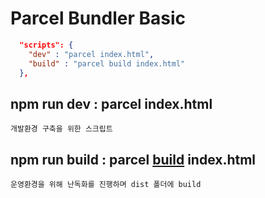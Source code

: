 # Parcel Bundler Basic
```json
  "scripts": {
    "dev" : "parcel index.html",
    "build" : "parcel build index.html"
  },
```
## npm run dev : parcel index.html   
    개발환경 구축을 위한 스크립트
## npm run build : parcel **<u>build</u>** index.html   
    운영환경을 위해 난독화를 진행하며 dist 폴더에 build
